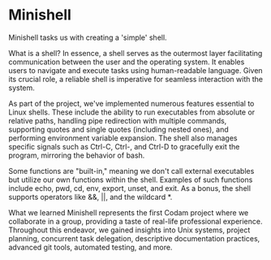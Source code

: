 # Minishell

Minishell tasks us with creating a 'simple' shell.

What is a shell?
In essence, a shell serves as the outermost layer facilitating communication between the user and the operating system. It enables users to navigate and execute tasks using human-readable language. Given its crucial role, a reliable shell is imperative for seamless interaction with the system.

As part of the project, we've implemented numerous features essential to Linux shells. These include the ability to run executables from absolute or relative paths, handling pipe redirection with multiple commands, supporting quotes and single quotes (including nested ones), and performing environment variable expansion. The shell also manages specific signals such as Ctrl-C, Ctrl-, and Ctrl-D to gracefully exit the program, mirroring the behavior of bash.

Some functions are "built-in," meaning we don't call external executables but utilize our own functions within the shell. Examples of such functions include echo, pwd, cd, env, export, unset, and exit. As a bonus, the shell supports operators like &&, ||, and the wildcard *.

What we learned
Minishell represents the first Codam project where we collaborate in a group, providing a taste of real-life professional experience. Throughout this endeavor, we gained insights into Unix systems, project planning, concurrent task delegation, descriptive documentation practices, advanced git tools, automated testing, and more.

